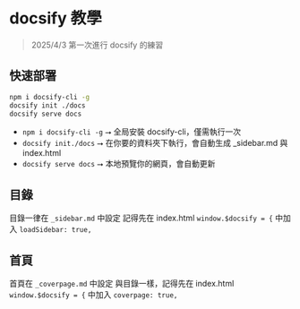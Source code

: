 # docsify 教學

> 2025/4/3 第一次進行 docsify 的練習

## 快速部署

```bash
npm i docsify-cli -g
docsify init ./docs
docsify serve docs
```
- `npm i docsify-cli -g` ⭢ 全局安裝 docsify-cli，僅需執行一次
- `docsify init./docs` ⭢ 在你要的資料夾下執行，會自動生成 _sidebar.md 與 index.html
- `docsify serve docs` ⭢ 本地預覽你的網頁，會自動更新

## 目錄
目錄一律在 `_sidebar.md` 中設定
記得先在 index.html `window.$docsify = {` 中加入 `loadSidebar: true,`

## 首頁
首頁在 `_coverpage.md` 中設定
與目錄一樣，記得先在 index.html `window.$docsify = {` 中加入 `coverpage: true,`
